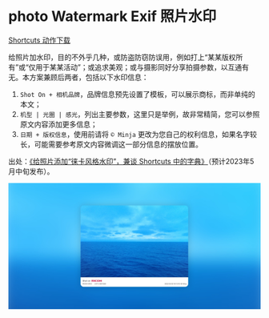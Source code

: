 # photo Watermark Exif 照片水印

[Shortcuts 动作下载](https://www.icloud.com/shortcuts/b8d298cdde3e47499494574d0b5b7d98)

给照片加水印，目的不外乎几种，或防盗防窃防误用，例如打上“某某版权所有”或“仅用于某某活动”；或追求美观；或与摄影同好分享拍摄参数，以互通有无。本方案兼顾后两者，包括以下水印信息：

1. `Shot On + 相机品牌`，品牌信息预先设置了模板，可以展示商标，而非单纯的本文；
2. `机型 | 光圈 | 感光`，列出主要参数，这里只是举例，故非常精简，您可以参照原文内容添加更多信息；
3. `日期 + 版权信息`，使用前请将 `© Minja` 更改为您自己的权利信息，如果名字较长，可能需要参考原文内容微调这一部分信息的摆放位置。

出处：[《给照片添加“徕卡风格水印”，兼谈 Shortcuts 中的字典》](https://utgd.net/article/20147)（预计2023年5月中旬发布）。

![title](img.jpeg)